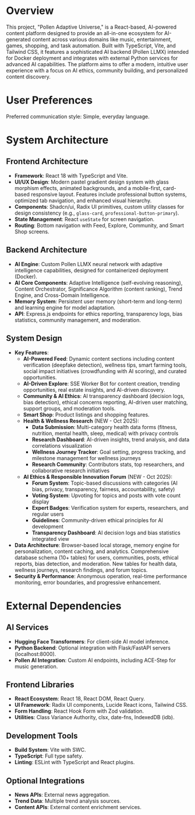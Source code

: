 # Overview

This project, "Pollen Adaptive Universe," is a React-based, AI-powered content platform designed to provide an all-in-one ecosystem for AI-generated content across various domains like music, entertainment, games, shopping, and task automation. Built with TypeScript, Vite, and Tailwind CSS, it features a sophisticated AI backend (Pollen LLMX) intended for Docker deployment and integrates with external Python services for advanced AI capabilities. The platform aims to offer a modern, intuitive user experience with a focus on AI ethics, community building, and personalized content discovery.

# User Preferences

Preferred communication style: Simple, everyday language.

# System Architecture

## Frontend Architecture
- **Framework**: React 18 with TypeScript and Vite.
- **UI/UX Design**: Modern pastel gradient design system with glass morphism effects, animated backgrounds, and a mobile-first, card-based responsive layout. Features include professional button systems, optimized tab navigation, and enhanced visual hierarchy.
- **Components**: Shadcn/ui, Radix UI primitives, custom utility classes for design consistency (e.g., `glass-card`, `professional-button-primary`).
- **State Management**: React `useState` for screen navigation.
- **Routing**: Bottom navigation with Feed, Explore, Community, and Smart Shop screens.

## Backend Architecture
- **AI Engine**: Custom Pollen LLMX neural network with adaptive intelligence capabilities, designed for containerized deployment (Docker).
- **AI Core Components**: Adaptive Intelligence (self-evolving reasoning), Content Orchestrator, Significance Algorithm (content ranking), Trend Engine, and Cross-Domain Intelligence.
- **Memory System**: Persistent user memory (short-term and long-term) and learning engine for model adaptation.
- **API**: Express.js endpoints for ethics reporting, transparency logs, bias statistics, community management, and moderation.

## System Design
- **Key Features**:
    - **AI-Powered Feed**: Dynamic content sections including content verification (deepfake detection), wellness tips, smart farming tools, social impact initiatives (crowdfunding with AI scoring), and curated opportunities.
    - **AI-Driven Explore**: SSE Worker Bot for content creation, trending opportunities, real estate insights, and AI-driven discovery.
    - **Community & AI Ethics**: AI transparency dashboard (decision logs, bias detection), ethical concerns reporting, AI-driven user matching, support groups, and moderation tools.
    - **Smart Shop**: Product listings and shopping features.
    - **Health & Wellness Research** (NEW - Oct 2025):
        - **Data Submission**: Multi-category health data forms (fitness, nutrition, mental health, sleep, medical) with privacy controls
        - **Research Dashboard**: AI-driven insights, trend analysis, and data correlations visualization
        - **Wellness Journey Tracker**: Goal setting, progress tracking, and milestone management for wellness journeys
        - **Research Community**: Contributors stats, top researchers, and collaborative research initiatives
    - **AI Ethics & Responsible Innovation Forum** (NEW - Oct 2025):
        - **Forum System**: Topic-based discussions with categories (AI bias, privacy, transparency, fairness, accountability, safety)
        - **Voting System**: Upvoting for topics and posts with vote count display
        - **Expert Badges**: Verification system for experts, researchers, and regular users
        - **Guidelines**: Community-driven ethical principles for AI development
        - **Transparency Dashboard**: AI decision logs and bias statistics integrated view
- **Data Architecture**: Browser-based local storage, memory engine for personalization, content caching, and analytics. Comprehensive database schema (10+ tables) for users, communities, posts, ethical reports, bias detection, and moderation. New tables for health data, wellness journeys, research findings, and forum topics.
- **Security & Performance**: Anonymous operation, real-time performance monitoring, error boundaries, and progressive enhancement.

# External Dependencies

## AI Services
- **Hugging Face Transformers**: For client-side AI model inference.
- **Python Backend**: Optional integration with Flask/FastAPI servers (localhost:8000).
- **Pollen AI Integration**: Custom AI endpoints, including ACE-Step for music generation.

## Frontend Libraries
- **React Ecosystem**: React 18, React DOM, React Query.
- **UI Framework**: Radix UI components, Lucide React icons, Tailwind CSS.
- **Form Handling**: React Hook Form with Zod validation.
- **Utilities**: Class Variance Authority, clsx, date-fns, IndexedDB (idb).

## Development Tools
- **Build System**: Vite with SWC.
- **TypeScript**: Full type safety.
- **Linting**: ESLint with TypeScript and React plugins.

## Optional Integrations
- **News APIs**: External news aggregation.
- **Trend Data**: Multiple trend analysis sources.
- **Content APIs**: External content enrichment services.